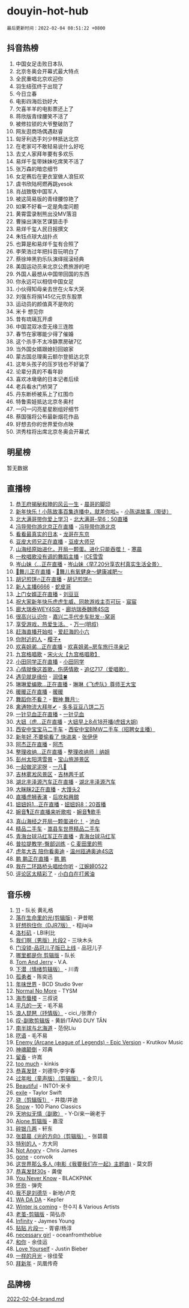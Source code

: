 # douyin-hot-hub

`最后更新时间：2022-02-04 08:51:22 +0800`

## 抖音热榜

1. 中国女足击败日本队
1. 北京冬奥会开幕式最大特点
1. 全民重唱北京欢迎你
1. 羽生结弦终于出现了
1. 今日立春
1. 电影四海后劲好大
1. 欠喜羊羊的电影票还上了
1. 蒋欣版青绿腰笑不活了
1. 被修拉锁的大爷整破防了
1. 网友逛商场偶遇赵睿
1. 匈牙利选手刘少林抵达北京
1. 在老家可不敢轻易说什么好吃
1. 去丈人家拜年要有多欢乐
1. 易烊千玺带妹妹吃席笑不活了
1. 张万森的暗恋细节
1. 女足赛后在更衣室做人浪狂欢
1. 虞书欣陆柯燃再跳yesok
1. 肖战致敬中国军人
1. 被这简易版的青绿腰惊艳了
1. 如果不好看一定是角度问题
1. 黄霄雲录制熊出没MV落泪
1. 曹操出演张艺谋狙击手
1. 易烊千玺人民日报撰文
1. 朱钰点球大战扑点
1. 也算是和易烊千玺有合照了
1. 李荣浩过年把抖音玩明白了
1. 蔡徐坤黑豹乐队演绎摇滚经典
1. 美国运动员来北京公费旅游的吧
1. 外国人最想从中国带回国的东西
1. 你永远可以相信中国女足
1. 小伙得知母亲去世在火车大哭
1. 刘强东将捐145亿元京东股票
1. 运动员的颜值真不是吹的
1. 米卡 想见你
1. 昔有琉璃瓦开虐
1. 中国混双冰壶无缘三连胜
1. 春节在家哪能少得了催婚
1. 这个杀手不太冷静票房破7亿
1. 当外国女婿跟媳妇回娘家
1. 蒙古国总理奥云额尔登抵达北京
1. 这年头孩子的压岁钱也不好骗了
1. 论辈分真的不看年龄
1. 喜欢冰墩墩的日本记者后续
1. 老兵看水门桥哭了
1. 丹东断桥被系上了红围巾
1. 特鲁索娃抵达北京冬奥村
1. 一闪一闪亮星星剧组好细节
1. 蔡国强将公布最新烟花作品
1. 好想去你的世界爱你点映
1. 洪秀柱将出席北京冬奥会开幕式

## 明星榜

暂无数据

## 直播榜

1. [恭王府揭秘和珅的风云一生](https://webcast.amemv.com/webcast/reflow/7060646918594038531) - [晨哥的脚印](https://www.iesdouyin.com/share/user/3852301013892164?sec_uid=MS4wLjABAAAAhbVsKImloeeYWzJUaiJ8TD51OAjVWWcTmrtusoER_K-fDFp_3sBPh_qV1lYvJFYg)
1. [新年快乐！小陈故事百集连播中，就差你啦~](https://webcast.amemv.com/webcast/reflow/7060647011531442958) - [小陈讲故事（带徒）](https://www.iesdouyin.com/share/user/554625499948204?sec_uid=MS4wLjABAAAAhqhRRl0R7kdRw0hEql8-HcfxNRSvfMAe51aNWSN9yHk)
1. [北大满哥带你爱上学习](https://webcast.amemv.com/webcast/reflow/7060620280661543714) - [北大满哥-早6：50直播](https://www.iesdouyin.com/share/user/106866551226?sec_uid=MS4wLjABAAAANMcXrkaKsBT4YhYETmb7EAXlcdxqgzPAOLt8ZQrnvBw)
1. [冯导带你游北京正在直播](https://webcast.amemv.com/webcast/reflow/7060646890550954756) - [冯导带你游北京](https://www.iesdouyin.com/share/user/2366619715117172?sec_uid=MS4wLjABAAAALvRyRvzgNnHZs7SuxD97VPOIBvtA-R2UIZOrBKQWwDRuDwwvrOYRFlMYzvcz6OdP)
1. [看看最真实的日本](https://webcast.amemv.com/webcast/reflow/7060641570399226632) - [龙哥在东京](https://www.iesdouyin.com/share/user/110896236602?sec_uid=MS4wLjABAAAAQuiqEefeav_sbYe73yN_icQ8fnqnf-ny_fEgL-NL0JQ)
1. [豆皮大师兄正在直播](https://webcast.amemv.com/webcast/reflow/7060620887413771039) - [豆皮大师兄](https://www.iesdouyin.com/share/user/1063979932718648?sec_uid=MS4wLjABAAAAujZpL9rGkJudv-n1jC3lNy8BNHSzUSeYwEsyLoo7BFH273Ta2VLqQH_QPGCJ-Xp-)
1. [山海经原始进化，开局一颗蛋。进化只能吞噬！](https://webcast.amemv.com/webcast/reflow/7060631066461227789) - [寒晨](https://www.iesdouyin.com/share/user/104237998036?sec_uid=MS4wLjABAAAAFBtWzEya8Hn7EANCRgwreS6LFJWJZuhbFdT8-4TJ0eE)
1. [一枚唱歌没有调的舞蹈主播](https://webcast.amemv.com/webcast/reflow/7060639205873044254) - [ICE雪雪](https://www.iesdouyin.com/share/user/1085924782380973?sec_uid=MS4wLjABAAAAp7h5mevOUZvHInKMiLwC-YS0joSaL5MJUT_hkye77GuNw21J-yc0BVC5OtzhDjET)
1. [岑山妹〈...正在直播](https://webcast.amemv.com/webcast/reflow/7060632902157028111) - [岑山妹〈早7.20分享农村真实生活全景〉](https://www.iesdouyin.com/share/user/1416620711617384?sec_uid=MS4wLjABAAAAH3BGJLXp7-g6nlKX5aUOsSAZmCb9MWNGSzW-_Bk8E5OfDEU3ygXSD8TUawVFu1Gt)
1. [🍁舞儿正在直播](https://webcast.amemv.com/webcast/reflow/7060643315494275848) - [🍁舞儿有氧健身～健康减肥～](https://www.iesdouyin.com/share/user/87675569028?sec_uid=MS4wLjABAAAA54EguJPYAfLtomqBI0WKKniXNPVoVZwygxQG5-mgPxw)
1. [胡记煎饼🔥正在直播](https://webcast.amemv.com/webcast/reflow/7060603850645834496) - [胡记煎饼🔥](https://www.iesdouyin.com/share/user/101432604720?sec_uid=MS4wLjABAAAApxGT6aAF3Z5Pf4HSBrbVue44GWzZ9m7Yqd47kBdMS4c)
1. [新人主播6666](https://webcast.amemv.com/webcast/reflow/7060503662774553352) - [蛇皮哥](https://www.iesdouyin.com/share/user/2947156117302984?sec_uid=MS4wLjABAAAA0RN6cl2oJO-7ZVFPpvSqnMGXIz-vbHW_KpUGm1uwGv42BjGFGTai7iWKwNxQLXyP)
1. [上门女婿正在直播](https://webcast.amemv.com/webcast/reflow/7060592664747461411) - [刘豆豆](https://www.iesdouyin.com/share/user/4494443287687037?sec_uid=MS4wLjABAAAAHbMV7UY0ir4smunj2oPEIZuuimmttC2uop0vDGCFVNyiu4rvbAm6St105oN1VGEX)
1. [祝大家新年快乐虎虎生威、同款游戏主页可玩](https://webcast.amemv.com/webcast/reflow/7060241277060778788) - [宸宸](https://www.iesdouyin.com/share/user/110394363272?sec_uid=MS4wLjABAAAA1XZtu5Zb--WEklfTahDJPsHw1F_A98d9cjyGBmi1trY)
1. [廊大瑞泰WEY4S店](https://webcast.amemv.com/webcast/reflow/7060644990090791693) - [廊坊瑞泰魏牌4S店](https://www.iesdouyin.com/share/user/3510073458165752?sec_uid=MS4wLjABAAAAAEcYCCxWWYhxiQclOJ2cEKYh1J1_oYU3vahAL8kjz-NEzYvmW1ekrvmpVVppv9ur)
1. [很高兴认识你](https://webcast.amemv.com/webcast/reflow/7060621226485500712) - [嘉兴二手代步车批发--窝哥](https://www.iesdouyin.com/share/user/927599271347998?sec_uid=MS4wLjABAAAAtGXvpb-8pe2WTbc1Url_jiMlhCTLWSjieHShrZNuK1Q)
1. [享受游戏，热爱生活。](https://webcast.amemv.com/webcast/reflow/7060636837500832548) - [万一(明叔)](https://www.iesdouyin.com/share/user/62909833746?sec_uid=MS4wLjABAAAAQiFNDGtVmBufAtBnx0XqFjJkecSN__xFshP4zJ26JpU)
1. [赶海直播开始啦](https://webcast.amemv.com/webcast/reflow/7060637936051882784) - [爱赶海的小六](https://www.iesdouyin.com/share/user/2211840731126916?sec_uid=MS4wLjABAAAAt-9RaUzoVhEwT3ESr6Q4P1uUhwTWxazMqLu5jCgiLTMTosvO_rS3QVxkq0Vg6k8i)
1. [你附近的人](https://webcast.amemv.com/webcast/reflow/7060632494869072671) - [樱子•](https://www.iesdouyin.com/share/user/4160175862190263?sec_uid=MS4wLjABAAAAtQolr9Jwt4gJKwJDKyTEgESNw6MNNjRgNYxLjxDUe29LbBOJc0_UyfyM1-GJMvSa)
1. [欢喜姐弟...正在直播](https://webcast.amemv.com/webcast/reflow/7060628019160877831) - [欢喜姐弟~房车旅行寻亲记](https://www.iesdouyin.com/share/user/103905211117?sec_uid=MS4wLjABAAAAUf_uKo3I6mORrVtLEGK8Gph-w4E6cFhJydg2xc5nvKw)
1. [九宫格唱歌](https://webcast.amemv.com/webcast/reflow/7060624066989902604) - [宋火火【九宫格唱歌】](https://www.iesdouyin.com/share/user/140358939575884?sec_uid=MS4wLjABAAAAzcjHdgCDN23KTDJYh7FmXWlnw67o8V3xKm6ZKO-auBY)
1. [小田同学正在直播](https://webcast.amemv.com/webcast/reflow/7060644232939211557) - [小田同学](https://www.iesdouyin.com/share/user/96508593959?sec_uid=MS4wLjABAAAARfxNPTUGmQn0fFw77FLjiPRG30saHS6G3AfAzn1cxRE)
1. [心情就像这首歌，伤感情歌](https://webcast.amemv.com/webcast/reflow/7060640561111239454) - [追亿717（爱唱歌）](https://www.iesdouyin.com/share/user/2726383329746957?sec_uid=MS4wLjABAAAAfSa5uYBJl2688dTLGg5pnJUGMHoaBEi49qrdDxhsVYX8mOpwnm6im1Sn2ffAdn8e)
1. [遇见就是缘份](https://webcast.amemv.com/webcast/reflow/7060611695497530120) - [润佳🍀](https://www.iesdouyin.com/share/user/4503673309713836?sec_uid=MS4wLjABAAAAKo-YVLNgiJPWkUZxRbeut747x8Pgvg6ZdsrZqz3n9YH6SdotT4H8uUkMi9PzziSH)
1. [琳琳爱编歌…正在直播](https://webcast.amemv.com/webcast/reflow/7060634119251741478) - [琳琳《飞虎队》尊师王大宝](https://www.iesdouyin.com/share/user/2233821207988615?sec_uid=MS4wLjABAAAA1BnEihPyVHn2HzIQ3GPOYeEaVpdV9gvCKAVNBAS8ZdGGZmYzRkTKIqTTjI88f9eN)
1. [暖暖正在直播](https://webcast.amemv.com/webcast/reflow/7060630580890733350) - [暖暖](https://www.iesdouyin.com/share/user/57020334181?sec_uid=MS4wLjABAAAAwvFiXqmTtFveMzWvAvI2SNt8fqkuCgU8T9wGu2AWgbQ)
1. [舞蹈你不看？](https://webcast.amemv.com/webcast/reflow/7060643992957897479) - [戰神 舞月✨](https://www.iesdouyin.com/share/user/74444925050?sec_uid=MS4wLjABAAAA1OK7wOA8rtENuAx-uiyxjI7m54hk6-quWPRotV1A9Hk)
1. [禽通物流大拜年✔](https://webcast.amemv.com/webcast/reflow/7060633008813984520) - [多多豆豆八饼二万](https://www.iesdouyin.com/share/user/92505442691?sec_uid=MS4wLjABAAAATMQykoUMB6SRShhzHBuFTixPEUdXtaB73_gAbNEfFlw)
1. [一针见血正在直播](https://webcast.amemv.com/webcast/reflow/7060625558937373453) - [一针见血](https://www.iesdouyin.com/share/user/110777103829?sec_uid=MS4wLjABAAAADescEVR2oe0-Csfl5LkZYPC17Y5H5ZjQkFhmjJ1l8_g)
1. [大妞（虎...正在直播](https://webcast.amemv.com/webcast/reflow/7060632357287512839) - [大妞早上8点18开播(虎妞大姐)](https://www.iesdouyin.com/share/user/4050229874144455?sec_uid=MS4wLjABAAAAp2IJpCSbyGtltalQPjWO29Vz_fNLPelrrhxCcQiXW8nIXP8tiukOgCJlZkLzVWVu)
1. [西安中宝宝马二手车](https://webcast.amemv.com/webcast/reflow/7060647332857072425) - [西安中宝BMW二手车（招聘女主播）](https://www.iesdouyin.com/share/user/17247837103008?sec_uid=MS4wLjABAAAAw-2MpTdafd3ahXDo40RRM4f03CQ8gOmFzZBVqM7MUMU)
1. [新年好 不要偷看了 快进来](https://webcast.amemv.com/webcast/reflow/7060648325686594312) - [张伊伊](https://www.iesdouyin.com/share/user/387503427947917?sec_uid=MS4wLjABAAAA83Dzbop0aufc9HpTCdBH3mfpZ6XFEnukzV5r7jPUpE8)
1. [阿杰正在直播](https://webcast.amemv.com/webcast/reflow/7060620031675157284) - [阿杰](https://www.iesdouyin.com/share/user/100695676593?sec_uid=MS4wLjABAAAAckWXlxwfJ7NspFGoGlb-EhGvRen0rSYZJriKFNtaSbQ)
1. [整理收纳...正在直播](https://webcast.amemv.com/webcast/reflow/7060639535427832610) - [整理收纳师｜纳姐](https://www.iesdouyin.com/share/user/18036430739357?sec_uid=MS4wLjABAAAAas6FdzR1u89B_4YQAf_kk3y6jsX8_bHsKd86tLaFqTg)
1. [彭州太阳湾雪景](https://webcast.amemv.com/webcast/reflow/7060643315494374152) - [宝山旅游景区](https://www.iesdouyin.com/share/user/3566458008764920?sec_uid=MS4wLjABAAAA2pD2-WuWgWPSEv-5Kv7W5cEfhZEBKIVx4n1AxePqutYRQ8_EF43ZwNT4FiNR28kY)
1. [一起做泥泥呀](https://webcast.amemv.com/webcast/reflow/7060641409807682339) - [一凡🧢](https://www.iesdouyin.com/share/user/941619635560351?sec_uid=MS4wLjABAAAA3QlKU8xTf09VGxAB-MPXaa1j6hKcvvPERSiWqf3COMA)
1. [吉林雾凇风景区](https://webcast.amemv.com/webcast/reflow/7060585227378297632) - [吉林两千贰](https://www.iesdouyin.com/share/user/4124973868265934?sec_uid=MS4wLjABAAAA09BUCrlGnNM0tCvwUzXf1gJHJzM88wnf2CG81VARbP3iqufre3ZhwsuCnXymOUvM)
1. [湖北丰泽源汽车正在直播](https://webcast.amemv.com/webcast/reflow/7060628642535082756) - [湖北丰泽源汽车](https://www.iesdouyin.com/share/user/101999586643?sec_uid=MS4wLjABAAAAp2lknqmmN2utOAEHyMi1aHf-RSPbwhitIORUjXH3q24)
1. [大眯眯2正在直播](https://webcast.amemv.com/webcast/reflow/7060627986332142344) - [大馒头2](https://www.iesdouyin.com/share/user/3281365556546727?sec_uid=MS4wLjABAAAAin0qWTB56puTMjo05gaaoakgKzjDfeh-MRxFDVInRBCMwVWSmVYc4n991lH5qGWV)
1. [直播虎狮表演](https://webcast.amemv.com/webcast/reflow/7060644895387650851) - [后坎和興舘](https://www.iesdouyin.com/share/user/111145269083?sec_uid=MS4wLjABAAAA9MmNqAbdaufquORobdZ3X-DY4QduFp_S0Gv4jV6l3gg)
1. [妞妞妈1...正在直播](https://webcast.amemv.com/webcast/reflow/7060643485061335848) - [妞妞妈8：20首播](https://www.iesdouyin.com/share/user/1698086513829886?sec_uid=MS4wLjABAAAAs3Z7VgDPVTEsNNpPJQSGzbcmfLSHkkGAURNoi5Rs883lmzGj5aGr4P1OTrqknJJS)
1. [婉音🎙️正在直播来听歌啦](https://webcast.amemv.com/webcast/reflow/7060606034863213327) - [婉音🎙️歌手](https://www.iesdouyin.com/share/user/4468846942749928?sec_uid=MS4wLjABAAAALCR0UGp8JsLUciRY9KTe9_fASASZ6rrCvGyANcB36LlxK-UHUliq5D2KVHPkUMyh)
1. [真山海经之开局一颗蛋进化！](https://webcast.amemv.com/webcast/reflow/7060622349032377096) - [池白](https://www.iesdouyin.com/share/user/1355061280908372?sec_uid=MS4wLjABAAAAPfGMkxjbMy8DskBYwjnZT-iwe7b8jI5hd70V0o2LU2jmkkFM8fsijZ6sspsJvGvl)
1. [精品二手车](https://webcast.amemv.com/webcast/reflow/7060628381372631840) - [嵩县车世界精品二手车](https://www.iesdouyin.com/share/user/66767495323?sec_uid=MS4wLjABAAAAeVgS5MpTCagvHS58ZvoRGuHS3HZBPPi_zNNW-Xr6J6o)
1. [青海台球马红军正在直播](https://webcast.amemv.com/webcast/reflow/7060641159516818215) - [青海台球马红军](https://www.iesdouyin.com/share/user/84838737631?sec_uid=MS4wLjABAAAAeDg7Ae12qfeklG1OUedSW6cseoZtjGEZ9p3wzoULoFo)
1. [普拉提教学-臀部训练](https://webcast.amemv.com/webcast/reflow/7060622534127323941) - [C 麦田里的熊](https://www.iesdouyin.com/share/user/68259533780?sec_uid=MS4wLjABAAAAMxy4oxbgYqlqAqiVLxglnrmDSFLmBfXj4qzFRp6nSHg)
1. [虎年大吉 陪你看奥迪](https://webcast.amemv.com/webcast/reflow/7060637387159833381) - [温州瓯通奥迪4S店](https://www.iesdouyin.com/share/user/51418577960?sec_uid=MS4wLjABAAAAmzhk6vsaOtidLpCThGZ-9rxC6CLjYL_J6YSZwQUqAAE)
1. [鹏 鹏正在直播](https://webcast.amemv.com/webcast/reflow/7060644356344072992) - [鹏 鹏](https://www.iesdouyin.com/share/user/71974550904?sec_uid=MS4wLjABAAAAIxDGHLMRYt4gK8K_IqPAhVP1jmb3v2LWVd6f03yi1P0)
1. [我在二环路桥头唱给你听](https://webcast.amemv.com/webcast/reflow/7060592808041663232) - [江婉婷0522](https://www.iesdouyin.com/share/user/1349850933061084?sec_uid=MS4wLjABAAAANLb4xSM6f5xu6pS4vsJJqtQwqG2PuUBirLsgdd6xIWWNUY36Vx8vLNHoZDhn6MmL)
1. [评论区太精彩了](https://webcast.amemv.com/webcast/reflow/7060646146397539086) - [小白白在打酱油](https://www.iesdouyin.com/share/user/1785254824385790?sec_uid=MS4wLjABAAAAsuzMtGdEv6XsQ2fmiMdJxwQhxkGw2Gp6v-q9UdnI7mZRFXkVOAOq0J14x1YCqhga)

## 音乐榜

1. [11](https://sf3-cdn-tos.douyinstatic.com/obj/tos-cn-ve-2774/9e7c6cc79eb64e2fadb0af297165d43b) - 队长 黄礼格
1. [落在生命里的光(剪辑版)](https://sf6-cdn-tos.douyinstatic.com/obj/tos-cn-ve-2774/6a3ac5299a304a0babc779305d06ec09) - 尹昔眠
1. [好想抱住你（DJR7版）]() - 程jiajia
1. [洛杉矶](https://sf6-cdn-tos.douyinstatic.com/obj/tos-cn-ve-2774/6a65a749415e47988b83c0968476d343) - LBI利比
1. [我们啊（男版）片段2](https://sf3-cdn-tos.douyinstatic.com/obj/tos-cn-ve-2774/069198d37333496097851cb872387829) - 三块木头
1. [门没锁-品冠儿子版已上线]() - 品冠儿子
1. [哪里都是你 剪辑版]() - 队长
1. [Tom And Jerry](https://sf3-cdn-tos.douyinstatic.com/obj/tos-cn-ve-2774/56e9d3bb147f4e389333972473164f02) -  V.A.
1. [下潜（情绪剪辑版）](https://sf3-cdn-tos.douyinstatic.com/obj/tos-cn-ve-2774/c42530bf0e054f7c8f93b8426e42102d) - 川青
1. [孤勇者]() - 陈奕迅
1. [年味世界](https://sf3-cdn-tos.douyinstatic.com/obj/tos-cn-ve-2774/e359ebf9d9594bd4b1fe25e8695ad072) - BCD Studio 9ver
1. [Normal No More](https://sf6-cdn-tos.douyinstatic.com/obj/tos-cn-ve-2774/66e0083156b34369a9fb42ead3e7048b) - TYSM
1. [海市蜃楼](https://sf6-cdn-tos.douyinstatic.com/obj/tos-cn-ve-2774/25e937c50a8644a296341b06a9750a21) - 三叔说
1. [平凡的一天]() - 毛不易
1. [浪人琵琶（抒情版）]() - cici_/张萧介
1. [叹-副歌剪辑版]() - 黄龄/TĂNG DUY TÂN
1. [南半球与北海道](https://sf3-cdn-tos.douyinstatic.com/obj/tos-cn-ve-2774/0d1a6b330cf84ad39b8cf600a2849fbc) - 范倪Liu
1. [呓语]() - 毛不易
1. [Enemy (Arcane League of Legends) - Epic Version](https://sf3-cdn-tos.douyinstatic.com/obj/tos-cn-ve-2774/9feec24f23834b06bdde8482cdbea15b) - Krutikov Music
1. [神魂颠倒](https://sf3-cdn-tos.douyinstatic.com/obj/tos-cn-ve-2774/35bf9a0f55b140cbad2ef9c9fd1c355a) - 邓典
1. [留香](https://sf6-cdn-tos.douyinstatic.com/obj/tos-cn-ve-2774/19394ef19943473b89f6edc715f2f29e) - 许嵩
1. [too much](https://sf3-cdn-tos.douyinstatic.com/obj/tos-cn-ve-2774/97313513675f427eaf8b80fc3f5591ea) - kinkis
1. [恭喜发财](https://sf6-cdn-tos.douyinstatic.com/obj/tos-cn-ve-2774/38f0b4e5cb704b5b96372f9c605c84b0) - 刘德华;李宇春
1. [过年啦（童声版）（剪辑版）](https://sf3-cdn-tos.douyinstatic.com/obj/tos-cn-ve-2774/9b517a84169948ae84f879125a32b380) - 金贝儿
1. [Beautiful]() - INTO1-米卡
1. [exile](https://sf3-cdn-tos.douyinstatic.com/obj/tos-cn-ve-2774/77ec4f6b0999429186ada733032d8a0b) - Taylor Swift
1. [骁（剪辑版1）](https://sf6-cdn-tos.douyinstatic.com/obj/tos-cn-ve-2774/f5e7b591f7bc490ca7c8b4c9887ba028) - 井胧/井迪
1. [Snow](https://sf3-cdn-tos.douyinstatic.com/obj/tos-cn-ve-2774/20975bedd6d8491cb8d51bd870c28a1e) - 100 Piano Classics
1. [天地似无情（副歌）]() - Y-D/来一碗老于
1. [Alone 剪辑版](https://sf3-cdn-tos.douyinstatic.com/obj/tos-cn-ve-2774/2bf3353af91d432ebb6b60068f35c9dc) - 嘉滢
1. [碎银几两]() - 轩东
1. [张碧晨《光的方向》（剪辑版）](https://sf6-cdn-tos.douyinstatic.com/obj/tos-cn-ve-2774/80fe956e74914f2db2b6ef2647448a22) - 张碧晨
1. [特别的人]() - 方大同
1. [Not Angry](https://sf6-cdn-tos.douyinstatic.com/obj/tos-cn-ve-2774/8bf9f6775919477ba6b7c83b702aa140) - Chris James
1. [gone](https://sf3-cdn-tos.douyinstatic.com/obj/tos-cn-ve-2774/8807da948ae14051945d24506732ce7c) - convolk
1. [这世界那么多人 (电影《我要我们在一起》主题曲)]() - 莫文蔚
1. [恭喜发财30s](https://sf3-cdn-tos.douyinstatic.com/obj/tos-cn-ve-2774/de00c750a23743179de57e5d28b6bc4c) - 龚俊
1. [You Never Know](https://sf6-cdn-tos.douyinstatic.com/obj/tos-cn-ve-2774/93ea07db32c04cdb818583f2df1e50bd) - BLACKPINK
1. [怀抱]() - 弹壳
1. [我不是刘德华]() - 新地/卢克
1. [WA DA DA](https://sf3-cdn-tos.douyinstatic.com/obj/tos-cn-ve-2774/c43e4a24f9464491b4f844c5614fa344) - Kep1er
1. [Winter is coming](https://sf6-cdn-tos.douyinstatic.com/obj/tos-cn-ve-2774/0a6c12efb2d84f2ba9a243d4e1eebb4e) - 한수지 & Various Artists
1. [老茧-剪辑版](https://sf6-cdn-tos.douyinstatic.com/obj/tos-cn-ve-2774/bb91bdf677a04acead89436a15002aa6) - 简弘亦
1. [Infinity](https://sf3-cdn-tos.douyinstatic.com/obj/tos-cn-ve-2774/7861e9af59e04a7aa61cb096ab7a5652) - Jaymes Young
1. [贴贴 片段一](https://sf6-cdn-tos.douyinstatic.com/obj/tos-cn-ve-2774/43592a571cd04dcb87a151851f697181) - 胥睿/杨淳
1. [necessary girl](https://sf3-cdn-tos.douyinstatic.com/obj/tos-cn-ve-2774/357e1cc9d4564b0db7f589d498e98d2d) - oceanfromtheblue
1. [和你](https://sf6-cdn-tos.douyinstatic.com/obj/tos-cn-ve-2774/190a1fdb2f2c4e3a94ccab0c156c5480) - 余佳运
1. [Love Yourself]() - Justin Bieber
1. [一样的月光]() - 徐佳莹
1. [拜新年]() - 凤凰传奇

## 品牌榜

[2022-02-04-brand.md](2022-02-04-brand.md)
